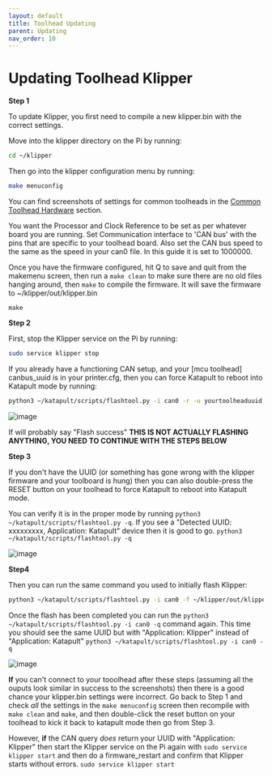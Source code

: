 ```yaml
---
layout: default 
title: Toolhead Updating
parent: Updating
nav_order: 10
---
```


# Updating Toolhead Klipper

**Step 1**

To update Klipper, you first need to compile a new klipper.bin with the correct settings.

Move into the klipper directory on the Pi by running:
```bash
cd ~/klipper
```
Then go into the klipper configuration menu by running:
```bash
make menuconfig
```

You can find screenshots of settings for common toolheads in the [Common Toolhead Hardware](./toolhead_flashing/common_hardware) section.

You want the Processor and Clock Reference to be set as per whatever board you are running. Set Communication interface to 'CAN bus' with the pins that are specific to your toolhead board. Also set the CAN bus speed to the same as the speed in your can0 file. In this guide it is set to 1000000.

Once you have the firmware configured, hit Q to save and quit from the makemenu screen, then run a `make clean` to make sure there are no old files hanging around, then `make` to compile the firmware. It will save the firmware to ~/klipper/out/klipper.bin
```make clean
make
```

**Step 2**

First, stop the Klipper service on the Pi by running:

```bash
sudo service klipper stop
```

If you already have a functioning CAN setup, and your [mcu toolhead] canbus_uuid is in your printer.cfg, then you can force Katapult to reboot into Katapult mode by running:

```bash
python3 ~/katapult/scripts/flashtool.py -i can0 -r -u yourtoolheaduuid
```

![image](https://github.com/Esoterical/voron_canbus/assets/124253477/eda51419-6ab4-49c5-9c33-a581b08d085c)

If will probably say "Flash success" 
**THIS IS NOT ACTUALLY FLASHING ANYTHING, YOU NEED TO CONTINUE WITH THE STEPS BELOW**

**Step 3**

If you don't have the UUID (or something has gone wrong with the klipper firmware and your toolboard is hung) then you can also double-press the RESET button on your toolhead to force Katapult to reboot into Katapult mode.

You can verify it is in the proper mode by running `python3 ~/katapult/scripts/flashtool.py -q`. If you see a "Detected UUID: xxxxxxxxx, Application: Katapult" device then it is good to go.
```python3 ~/katapult/scripts/flashtool.py -q```

![image](https://github.com/Esoterical/voron_canbus/assets/124253477/ff9dcbb3-0456-4d87-8091-41d5d6050c02)

**Step4**

Then you can run the same command you used to initially flash Klipper:

```bash
python3 ~/katapult/scripts/flashtool.py -i can0 -f ~/klipper/out/klipper.bin -u yourtooolheaduuid
```

Once the flash has been completed you can run the `python3 ~/katapult/scripts/flashtool.py -i can0 -q` command again. This time you should see the same UUID but with "Application: Klipper" instead of "Application: Katapult"
```python3 ~/katapult/scripts/flashtool.py -i can0 -q```

![image](https://github.com/Esoterical/voron_canbus/assets/124253477/1e01f858-71f3-45b4-a69f-1f704dce80d4)


**If** you can't connect to your tooolhead after these steps (assuming all the ouputs look similar in success to the screenshots) then there is a good chance your klipper.bin settings were incorrect. Go back to Step 1 and check *all* the settings in the `make menuconfig` screen then recompile with `make clean` and `make`, and then double-click the reset button on your toolhead to kick it back to katapult mode then go from Step 3.

However, **if** the CAN query *does* return your UUID with "Application: Klipper" then start the Klipper service on the Pi again with `sudo service klipper start` and then do a firmware_restart and confirm that Klipper starts without errors.
```sudo service klipper start```
